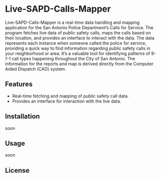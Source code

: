 # Live-SAPD-Calls-Mapper

Live-SAPD-Calls-Mapper is a real-time data handling and mapping application for the San Antonio Police Department’s Calls for Service. The program fetches live data of public safety calls, maps the calls based on their location, and provides an interface to interact with the data. The data represents each instance when someone called the police for service, providing a quick way to find information regarding public safety calls in your neighborhood or area. It’s a valuable tool for identifying patterns of 9-1-1 call types happening throughout the City of San Antonio. The information for the reports and map is derived directly from the Computer Aided Dispatch (CAD) system.

## Features

- Real-time fetching and mapping of public safety call data.
- Provides an interface for interaction with the live data.

## Installation

soon

## Usage

soon

## License
